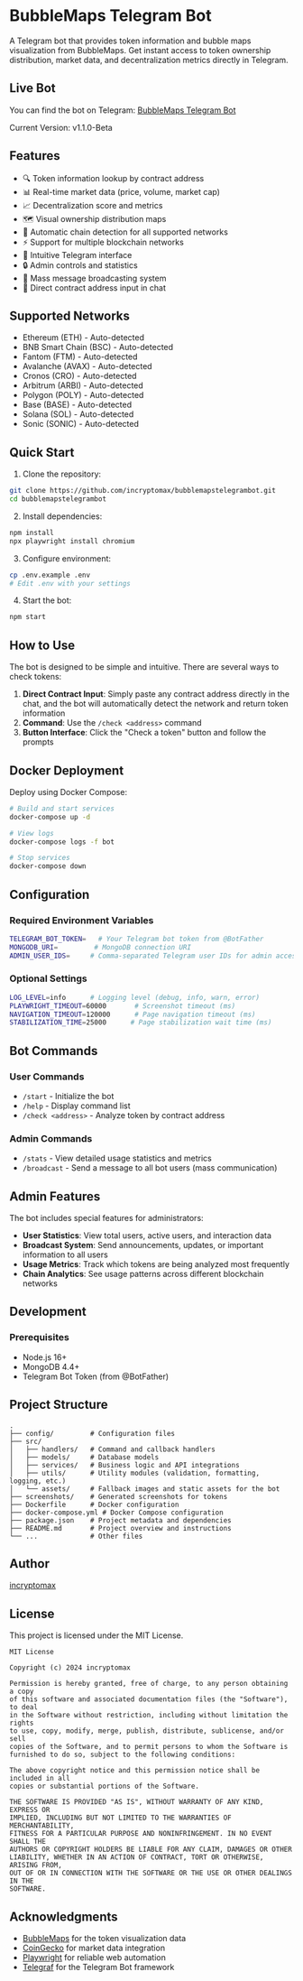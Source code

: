 # BubbleMaps Telegram Bot

A Telegram bot that provides token information and bubble maps visualization from BubbleMaps. Get instant access to token ownership distribution, market data, and decentralization metrics directly in Telegram.

## Live Bot

You can find the bot on Telegram: [BubbleMaps Telegram Bot](https://t.me/bubblemapstelegrambot)

Current Version: v1.1.0-Beta

## Features

- 🔍 Token information lookup by contract address
- 📊 Real-time market data (price, volume, market cap)
- 📈 Decentralization score and metrics
- 🗺️ Visual ownership distribution maps
- 🔄 Automatic chain detection for all supported networks
- ⚡ Support for multiple blockchain networks
- 📱 Intuitive Telegram interface
- 🔒 Admin controls and statistics
- 📣 Mass message broadcasting system
- 💬 Direct contract address input in chat

## Supported Networks

- Ethereum (ETH) - Auto-detected
- BNB Smart Chain (BSC) - Auto-detected
- Fantom (FTM) - Auto-detected
- Avalanche (AVAX) - Auto-detected
- Cronos (CRO) - Auto-detected
- Arbitrum (ARBI) - Auto-detected
- Polygon (POLY) - Auto-detected
- Base (BASE) - Auto-detected
- Solana (SOL) - Auto-detected
- Sonic (SONIC) - Auto-detected

## Quick Start

1. Clone the repository:
```bash
git clone https://github.com/incryptomax/bubblemapstelegrambot.git
cd bubblemapstelegrambot
```

2. Install dependencies:
```bash
npm install
npx playwright install chromium
```

3. Configure environment:
```bash
cp .env.example .env
# Edit .env with your settings
```

4. Start the bot:
```bash
npm start
```

## How to Use

The bot is designed to be simple and intuitive. There are several ways to check tokens:

1. **Direct Contract Input**: Simply paste any contract address directly in the chat, and the bot will automatically detect the network and return token information
2. **Command**: Use the `/check <address>` command
3. **Button Interface**: Click the "Check a token" button and follow the prompts

## Docker Deployment

Deploy using Docker Compose:

```bash
# Build and start services
docker-compose up -d

# View logs
docker-compose logs -f bot

# Stop services
docker-compose down
```

## Configuration

### Required Environment Variables

```bash
TELEGRAM_BOT_TOKEN=   # Your Telegram bot token from @BotFather
MONGODB_URI=         # MongoDB connection URI
ADMIN_USER_IDS=     # Comma-separated Telegram user IDs for admin access
```

### Optional Settings

```bash
LOG_LEVEL=info      # Logging level (debug, info, warn, error)
PLAYWRIGHT_TIMEOUT=60000       # Screenshot timeout (ms)
NAVIGATION_TIMEOUT=120000      # Page navigation timeout (ms)
STABILIZATION_TIME=25000      # Page stabilization wait time (ms)
```

## Bot Commands

### User Commands
- `/start` - Initialize the bot
- `/help` - Display command list
- `/check <address>` - Analyze token by contract address

### Admin Commands
- `/stats` - View detailed usage statistics and metrics
- `/broadcast` - Send a message to all bot users (mass communication)

## Admin Features

The bot includes special features for administrators:

- **User Statistics**: View total users, active users, and interaction data
- **Broadcast System**: Send announcements, updates, or important information to all users
- **Usage Metrics**: Track which tokens are being analyzed most frequently
- **Chain Analytics**: See usage patterns across different blockchain networks

## Development

### Prerequisites

- Node.js 16+
- MongoDB 4.4+
- Telegram Bot Token (from @BotFather)

## Project Structure

```
.
├── config/         # Configuration files
├── src/
│   ├── handlers/   # Command and callback handlers
│   ├── models/     # Database models
│   ├── services/   # Business logic and API integrations
│   ├── utils/      # Utility modules (validation, formatting, logging, etc.)
│   └── assets/     # Fallback images and static assets for the bot
├── screenshots/    # Generated screenshots for tokens
├── Dockerfile      # Docker configuration
├── docker-compose.yml # Docker Compose configuration
├── package.json    # Project metadata and dependencies
├── README.md       # Project overview and instructions
└── ...             # Other files
```

## Author

[incryptomax](https://github.com/incryptomax)

## License

This project is licensed under the MIT License.

```
MIT License

Copyright (c) 2024 incryptomax

Permission is hereby granted, free of charge, to any person obtaining a copy
of this software and associated documentation files (the "Software"), to deal
in the Software without restriction, including without limitation the rights
to use, copy, modify, merge, publish, distribute, sublicense, and/or sell
copies of the Software, and to permit persons to whom the Software is
furnished to do so, subject to the following conditions:

The above copyright notice and this permission notice shall be included in all
copies or substantial portions of the Software.

THE SOFTWARE IS PROVIDED "AS IS", WITHOUT WARRANTY OF ANY KIND, EXPRESS OR
IMPLIED, INCLUDING BUT NOT LIMITED TO THE WARRANTIES OF MERCHANTABILITY,
FITNESS FOR A PARTICULAR PURPOSE AND NONINFRINGEMENT. IN NO EVENT SHALL THE
AUTHORS OR COPYRIGHT HOLDERS BE LIABLE FOR ANY CLAIM, DAMAGES OR OTHER
LIABILITY, WHETHER IN AN ACTION OF CONTRACT, TORT OR OTHERWISE, ARISING FROM,
OUT OF OR IN CONNECTION WITH THE SOFTWARE OR THE USE OR OTHER DEALINGS IN THE
SOFTWARE.
```

## Acknowledgments

- [BubbleMaps](https://app.bubblemaps.io/) for the token visualization data
- [CoinGecko](https://www.coingecko.com/) for market data integration
- [Playwright](https://playwright.dev/) for reliable web automation
- [Telegraf](https://telegraf.js.org/) for the Telegram Bot framework